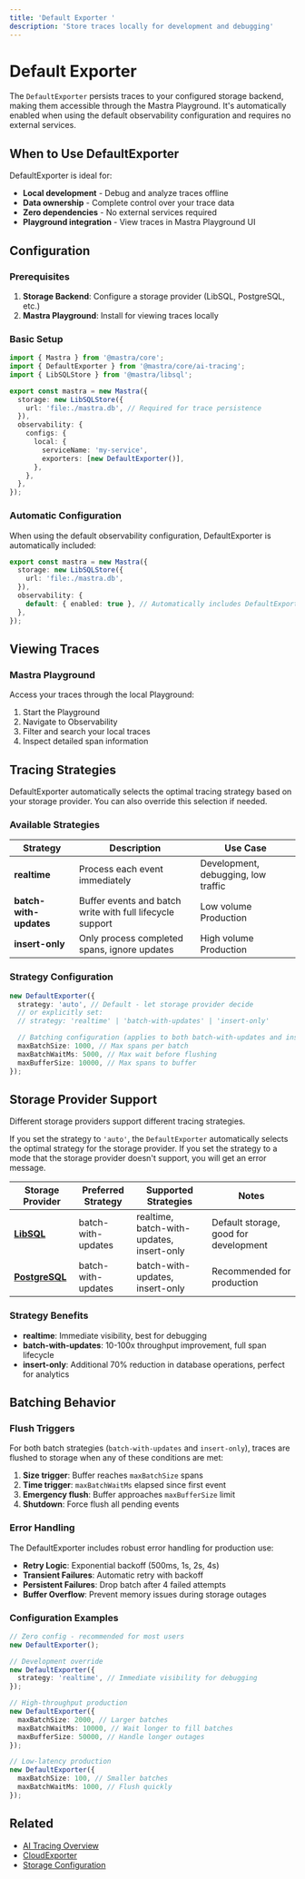 ```yaml
---
title: 'Default Exporter '
description: 'Store traces locally for development and debugging'
---
```


# Default Exporter

The `DefaultExporter` persists traces to your configured storage backend, making them accessible through the Mastra Playground. It's automatically enabled when using the default observability configuration and requires no external services.

## When to Use DefaultExporter

DefaultExporter is ideal for:

- **Local development** - Debug and analyze traces offline
- **Data ownership** - Complete control over your trace data
- **Zero dependencies** - No external services required
- **Playground integration** - View traces in Mastra Playground UI

## Configuration

### Prerequisites

1. **Storage Backend**: Configure a storage provider (LibSQL, PostgreSQL, etc.)
2. **Mastra Playground**: Install for viewing traces locally

### Basic Setup

```typescript filename="src/mastra/index.ts"
import { Mastra } from '@mastra/core';
import { DefaultExporter } from '@mastra/core/ai-tracing';
import { LibSQLStore } from '@mastra/libsql';

export const mastra = new Mastra({
  storage: new LibSQLStore({
    url: 'file:./mastra.db', // Required for trace persistence
  }),
  observability: {
    configs: {
      local: {
        serviceName: 'my-service',
        exporters: [new DefaultExporter()],
      },
    },
  },
});
```

### Automatic Configuration

When using the default observability configuration, DefaultExporter is automatically included:

```typescript
export const mastra = new Mastra({
  storage: new LibSQLStore({
    url: 'file:./mastra.db',
  }),
  observability: {
    default: { enabled: true }, // Automatically includes DefaultExporter
  },
});
```

## Viewing Traces

### Mastra Playground

Access your traces through the local Playground:

1. Start the Playground
2. Navigate to Observability
3. Filter and search your local traces
4. Inspect detailed span information

## Tracing Strategies

DefaultExporter automatically selects the optimal tracing strategy based on your storage provider. You can also override this selection if needed.

### Available Strategies

| Strategy               | Description                                               | Use Case                            |
| ---------------------- | --------------------------------------------------------- | ----------------------------------- |
| **realtime**           | Process each event immediately                            | Development, debugging, low traffic |
| **batch-with-updates** | Buffer events and batch write with full lifecycle support | Low volume Production               |
| **insert-only**        | Only process completed spans, ignore updates              | High volume Production              |

### Strategy Configuration

```typescript
new DefaultExporter({
  strategy: 'auto', // Default - let storage provider decide
  // or explicitly set:
  // strategy: 'realtime' | 'batch-with-updates' | 'insert-only'

  // Batching configuration (applies to both batch-with-updates and insert-only)
  maxBatchSize: 1000, // Max spans per batch
  maxBatchWaitMs: 5000, // Max wait before flushing
  maxBufferSize: 10000, // Max spans to buffer
});
```

## Storage Provider Support

Different storage providers support different tracing strategies.

If you set the strategy to `'auto'`, the `DefaultExporter` automatically selects the optimal strategy for the storage provider. If you set the strategy to a mode that the storage provider doesn't support, you will get an error message.

| Storage Provider                                     | Preferred Strategy | Supported Strategies                      | Notes                                 |
| ---------------------------------------------------- | ------------------ | ----------------------------------------- | ------------------------------------- |
| **[LibSQL](/docs/reference/storage/libsql)**         | batch-with-updates | realtime, batch-with-updates, insert-only | Default storage, good for development |
| **[PostgreSQL](/docs/reference/storage/postgresql)** | batch-with-updates | batch-with-updates, insert-only           | Recommended for production            |

### Strategy Benefits

- **realtime**: Immediate visibility, best for debugging
- **batch-with-updates**: 10-100x throughput improvement, full span lifecycle
- **insert-only**: Additional 70% reduction in database operations, perfect for analytics

## Batching Behavior

### Flush Triggers

For both batch strategies (`batch-with-updates` and `insert-only`), traces are flushed to storage when any of these conditions are met:

1. **Size trigger**: Buffer reaches `maxBatchSize` spans
2. **Time trigger**: `maxBatchWaitMs` elapsed since first event
3. **Emergency flush**: Buffer approaches `maxBufferSize` limit
4. **Shutdown**: Force flush all pending events

### Error Handling

The DefaultExporter includes robust error handling for production use:

- **Retry Logic**: Exponential backoff (500ms, 1s, 2s, 4s)
- **Transient Failures**: Automatic retry with backoff
- **Persistent Failures**: Drop batch after 4 failed attempts
- **Buffer Overflow**: Prevent memory issues during storage outages

### Configuration Examples

```typescript
// Zero config - recommended for most users
new DefaultExporter();

// Development override
new DefaultExporter({
  strategy: 'realtime', // Immediate visibility for debugging
});

// High-throughput production
new DefaultExporter({
  maxBatchSize: 2000, // Larger batches
  maxBatchWaitMs: 10000, // Wait longer to fill batches
  maxBufferSize: 50000, // Handle longer outages
});

// Low-latency production
new DefaultExporter({
  maxBatchSize: 100, // Smaller batches
  maxBatchWaitMs: 1000, // Flush quickly
});
```

## Related

- [AI Tracing Overview](/docs/observability/ai-tracing/overview)
- [CloudExporter](/docs/observability/ai-tracing/exporters/cloud)
- [Storage Configuration](/docs/server-db/storage)

